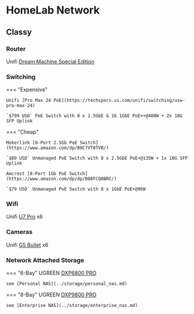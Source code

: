 # HomeLab Network

## Classy

### Router

Unifi [Dream Machine Special Edition](https://techspecs.ui.com/unifi/unifi-cloud-gateways/udm-se)

### Switching

=== "Expensive"

    Unifi [Pro Max 24 PoE](https://techspecs.ui.com/unifi/switching/usw-pro-max-24)

    `$799 USD` PoE Switch with 8 x 2.5GbE & 16 1GbE PoE++@400W + 2x 10G SFP Uplink

=== "Cheap"

    Mokerlink [8-Port 2.5Gb PoE Switch](https://www.amazon.com/dp/B0C7VT8TVB/)

    `$89 USD` Unmanaged PoE Switch with 8 x 2.5GbE PoE+@135W + 1x 10G SFP Uplink

    Amcrest [8-Port 1Gb PoE Switch](https://www.amazon.com/dp/dp/B08FCQ8BRC/)

    `$79 USD` Unmanaged PoE Switch with 8 x 1GbE PoE+@96W

### Wifi

Unifi [U7 Pro](https://techspecs.ui.com/unifi/wifi/u7-pro) x6


### Cameras

Unifi [G5 Bullet](https://techspecs.ui.com/unifi/cameras-nvrs/uvc-g5-bullet) x6

### Network Attached Storage

=== "6-Bay"
    UGREEN [DXP6800 PRO](https://www.ugreen.com/collections/nas-storage/products/ugreen-nasync-dxp6800-pro-nas-storage)

    see [Personal NAS](../storage/personal_nas.md)

=== "8-Bay"
    UGREEN [DXP9800 PRO](https://www.ugreen.com/collections/nas-storage/products/ugreen-nasync-dxp8800-plus-nas-storage)

    see [Enterprise NAS](../storage/enterprise_nas.md)
